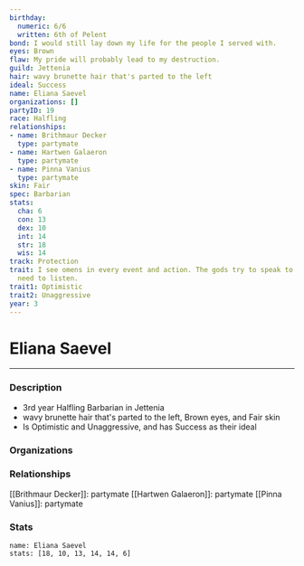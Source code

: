 ```yaml
---
birthday:
  numeric: 6/6
  written: 6th of Pelent
bond: I would still lay down my life for the people I served with.
eyes: Brown
flaw: My pride will probably lead to my destruction.
guild: Jettenia
hair: wavy brunette hair that's parted to the left
ideal: Success
name: Eliana Saevel
organizations: []
partyID: 19
race: Halfling
relationships:
- name: Brithmaur Decker
  type: partymate
- name: Hartwen Galaeron
  type: partymate
- name: Pinna Vanius
  type: partymate
skin: Fair
spec: Barbarian
stats:
  cha: 6
  con: 13
  dex: 10
  int: 14
  str: 18
  wis: 14
track: Protection
trait: I see omens in every event and action. The gods try to speak to us, we just
  need to listen.
trait1: Optimistic
trait2: Unaggressive
year: 3
---
```

# Eliana Saevel
---
### Description
- 3rd year Halfling Barbarian in Jettenia
- wavy brunette hair that's parted to the left, Brown eyes, and Fair skin
- Is Optimistic and Unaggressive, and has Success as their ideal

### Organizations
### Relationships
[[Brithmaur Decker]]: partymate
[[Hartwen Galaeron]]: partymate
[[Pinna Vanius]]: partymate
### Stats
```statblock
name: Eliana Saevel
stats: [18, 10, 13, 14, 14, 6]
```